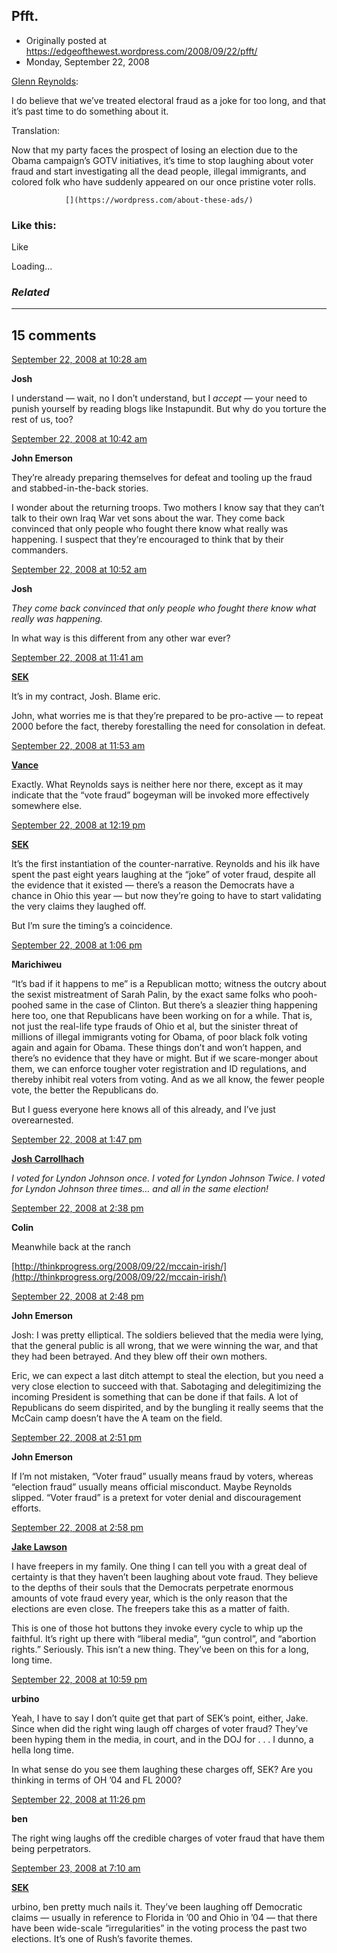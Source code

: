 ## Pfft.

 * Originally posted at https://edgeofthewest.wordpress.com/2008/09/22/pfft/
 * Monday, September 22, 2008

[Glenn Reynolds](http://www.pajamasmedia.com/instapundit/archives2/024709.php):

I do believe that we’ve treated electoral fraud as a joke for too long, and that it’s past time to do something about it.

Translation:

Now that my party faces the prospect of losing an election due to the Obama campaign’s GOTV initiatives, it’s time to stop laughing about voter fraud and start investigating all the dead people, illegal immigrants, and colored folk who have suddenly appeared on our once pristine voter rolls.
		

			

				[](https://wordpress.com/about-these-ads/)
				

					
				

			

		

### Like this:

Like

 
Loading...

[]()

### _Related_

	

* * *

		

## 15 comments

		

	

		

[September 22, 2008 at 10:28 am](https://edgeofthewest.wordpress.com/2008/09/22/pfft/#comment-21614)

**Josh**

					

		

I understand — wait, no I don’t understand, but I _accept_ — your need to punish yourself by reading blogs like Instapundit.  But why do you torture the rest of us, too?

		

		

						

	

	

		

[September 22, 2008 at 10:42 am](https://edgeofthewest.wordpress.com/2008/09/22/pfft/#comment-21615)

**John  Emerson**

					

		

They’re already preparing themselves for defeat and tooling up the fraud and stabbed-in-the-back stories.

I wonder about the returning troops. Two mothers I know say that they can’t talk to their own Iraq War vet sons about the war. They come back convinced that only people who fought there know what really was happening. I suspect that they’re encouraged to think that by their commanders.

		

		

						

	

	

		

[September 22, 2008 at 10:52 am](https://edgeofthewest.wordpress.com/2008/09/22/pfft/#comment-21616)

**Josh**

					

		

_They come back convinced that only people who fought there know what really was happening._

In what way is this different from any other war ever?

		

		

						

	

	

		

[September 22, 2008 at 11:41 am](https://edgeofthewest.wordpress.com/2008/09/22/pfft/#comment-21619)

**[SEK](http://acephalous.typepad.com/)**

					

		

It’s in my contract, Josh.  Blame eric.

John, what worries me is that they’re prepared to be pro-active — to repeat 2000 before the fact, thereby forestalling the need for consolation in defeat.

		

		

						

	

	

		

[September 22, 2008 at 11:53 am](https://edgeofthewest.wordpress.com/2008/09/22/pfft/#comment-21620)

**[Vance](https://edgeofthewest.wordpress.com/)**

					

		

Exactly.  What Reynolds says is neither here nor there, except as it may indicate that the “vote fraud” bogeyman will be invoked more effectively somewhere else.

		

		

						

	

	

		

[September 22, 2008 at 12:19 pm](https://edgeofthewest.wordpress.com/2008/09/22/pfft/#comment-21624)

**[SEK](http://acephalous.typepad.com/)**

					

		

It’s the first instantiation of the counter-narrative.  Reynolds and his ilk have spent the past eight years laughing at the “joke” of voter fraud, despite all the evidence that it existed — there’s a reason the Democrats have a chance in Ohio this year — but now they’re going to have to start validating the very claims they laughed off.  

But I’m sure the timing’s a coincidence.

		

		

						

	

	

		

[September 22, 2008 at 1:06 pm](https://edgeofthewest.wordpress.com/2008/09/22/pfft/#comment-21626)

**Marichiweu**

					

		

“It’s bad if it happens to me” is a Republican motto; witness the outcry about the sexist mistreatment of Sarah Palin, by the exact same folks who pooh-poohed same in the case of Clinton. But there’s a sleazier thing happening here too, one that Republicans have been working on for a while. That is, not just the real-life type frauds of Ohio et al, but the sinister threat of millions of illegal immigrants voting for Obama, of poor black folk voting again and again for Obama. These things don’t and won’t happen, and there’s no evidence that they have or might. But if we scare-monger about them, we can enforce tougher voter registration and ID regulations, and thereby inhibit real voters from voting. And as we all know, the fewer people vote, the better the Republicans do. 

But I guess everyone here knows all of this already, and I’ve just overearnested.

		

		

						

	

	

		

[September 22, 2008 at 1:47 pm](https://edgeofthewest.wordpress.com/2008/09/22/pfft/#comment-21628)

**[Josh Carrollhach](http://www.clenchandcheese.com)**

					

		

 _I voted for Lyndon Johnson once. I voted for Lyndon Johnson Twice. I voted for Lyndon Johnson three times… and all in the same election!_

		

		

						

	

	

		

[September 22, 2008 at 2:38 pm](https://edgeofthewest.wordpress.com/2008/09/22/pfft/#comment-21631)

**Colin**

					

		

Meanwhile back at the ranch

[http://thinkprogress.org/2008/09/22/mccain-irish/](http://thinkprogress.org/2008/09/22/mccain-irish/)

		

		

						

	

	

		

[September 22, 2008 at 2:48 pm](https://edgeofthewest.wordpress.com/2008/09/22/pfft/#comment-21635)

**John  Emerson**

					

		

Josh: I was pretty elliptical. The soldiers believed that the media were lying, that the general public is all wrong, that we were winning the war, and that they had been betrayed. And they blew off their own mothers. 

Eric, we can expect a last ditch attempt to steal the election, but you need a very close election to succeed with that. Sabotaging and delegitimizing the incoming President is something that can be done if that fails. A lot of Republicans do seem dispirited, and by the bungling it really seems that the McCain camp doesn’t have the A team on the field.

		

		

						

	

	

		

[September 22, 2008 at 2:51 pm](https://edgeofthewest.wordpress.com/2008/09/22/pfft/#comment-21636)

**John  Emerson**

					

		

If I’m not mistaken, “Voter fraud” usually means fraud by voters, whereas “election fraud” usually means official misconduct. Maybe Reynolds slipped. “Voter fraud” is a pretext for voter denial and discouragement efforts.

		

		

						

	

	

		

[September 22, 2008 at 2:58 pm](https://edgeofthewest.wordpress.com/2008/09/22/pfft/#comment-21637)

**[Jake Lawson](http://karmadrome.livejournal.com)**

					

		

I have freepers in my family.  One thing I can tell you with a great deal of certainty is that they haven’t been laughing about vote fraud.  They believe to the depths of their souls that the Democrats perpetrate enormous amounts of vote fraud every year, which is the only reason that the elections are even close.  The freepers take this as a matter of faith.  

This is one of those hot buttons they invoke every cycle to whip up the faithful.  It’s right up there with “liberal media”, “gun control”, and “abortion rights.”  Seriously.  This isn’t a new thing.  They’ve been on this for a long, long time.

		

		

						

	

	

		

[September 22, 2008 at 10:59 pm](https://edgeofthewest.wordpress.com/2008/09/22/pfft/#comment-21662)

**urbino**

					

		

Yeah, I have to say I don’t quite get that part of SEK’s point, either, Jake.  Since when did the right wing laugh off charges of voter fraud?  They’ve been hyping them in the media, in court, and in the DOJ for . . .  I dunno, a hella long time.

In what sense do you see them laughing these charges off, SEK?  Are you thinking in terms of OH ’04 and FL 2000?

		

		

						

	

	

		

[September 22, 2008 at 11:26 pm](https://edgeofthewest.wordpress.com/2008/09/22/pfft/#comment-21664)

**ben**

					

		

The right wing laughs off the credible charges of voter fraud that have them being perpetrators.

		

		

						

	

	

		

[September 23, 2008 at 7:10 am](https://edgeofthewest.wordpress.com/2008/09/22/pfft/#comment-21680)

**[SEK](http://acephalous.typepad.com/)**

					

		

urbino, ben pretty much nails it.  They’ve been laughing off Democratic claims — usually in reference to Florida in ’00 and Ohio in ’04 — that there have been wide-scale “irregularities” in the voting process the past two elections.  It’s one of Rush’s favorite themes.

		

		

						

	

	

		

		

	

	  